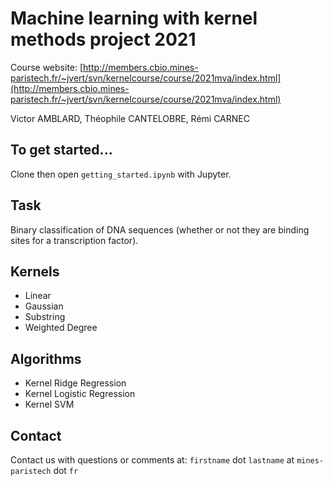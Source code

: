 # Machine learning with kernel methods project 2021

Course website: [http://members.cbio.mines-paristech.fr/~jvert/svn/kernelcourse/course/2021mva/index.html](http://members.cbio.mines-paristech.fr/~jvert/svn/kernelcourse/course/2021mva/index.html)

Victor AMBLARD, Théophile CANTELOBRE, Rémi CARNEC

## To get started...

Clone then open `getting_started.ipynb` with Jupyter.

## Task

Binary classification of DNA sequences (whether or not they are binding sites for a transcription factor).

## Kernels

* Linear
* Gaussian
* Substring
* Weighted Degree

## Algorithms

* Kernel Ridge Regression
* Kernel Logistic Regression
* Kernel SVM

## Contact

Contact us with questions or comments at: `firstname` dot `lastname` at `mines-paristech` dot `fr`
